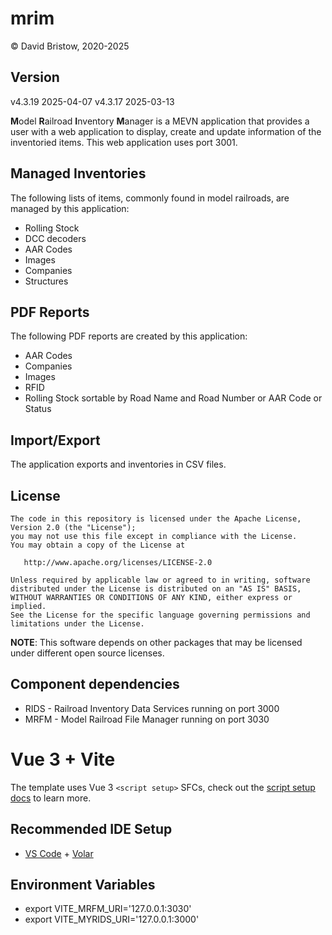 # mrim

&copy; David Bristow, 2020-2025

## Version
v4.3.19 2025-04-07
v4.3.17 2025-03-13

**M**odel **R**ailroad **I**nventory **M**anager is a MEVN application that provides a user with a web application to display, create and update information of the inventoried items. This web application uses port 3001.

## Managed Inventories

The following lists of items, commonly found in model railroads, are managed by this application:

* Rolling Stock
* DCC decoders
* AAR Codes
* Images
* Companies
* Structures

## PDF Reports

The following PDF reports are created by this application:

* AAR Codes
* Companies
* Images
* RFID
* Rolling Stock sortable by Road Name and Road Number or AAR Code or Status

## Import/Export

The application exports and inventories in CSV files.

## License

    The code in this repository is licensed under the Apache License, Version 2.0 (the "License");
    you may not use this file except in compliance with the License.
    You may obtain a copy of the License at

       http://www.apache.org/licenses/LICENSE-2.0

    Unless required by applicable law or agreed to in writing, software
    distributed under the License is distributed on an "AS IS" BASIS,
    WITHOUT WARRANTIES OR CONDITIONS OF ANY KIND, either express or implied.
    See the License for the specific language governing permissions and
    limitations under the License.

**NOTE**: This software depends on other packages that may be licensed under different open source licenses.

## Component dependencies

* RIDS - Railroad Inventory Data Services running on port 3000
* MRFM - Model Railroad File Manager running on port 3030

# Vue 3 + Vite

The template uses Vue 3 `<script setup>` SFCs, check out the [script setup docs](https://v3.vuejs.org/api/sfc-script-setup.html#sfc-script-setup) to learn more.

## Recommended IDE Setup

- [VS Code](https://code.visualstudio.com/) + [Volar](https://marketplace.visualstudio.com/items?itemName=Vue.volar)

## Environment Variables

* export VITE_MRFM_URI='127.0.0.1:3030'
* export VITE_MYRIDS_URI='127.0.0.1:3000'
